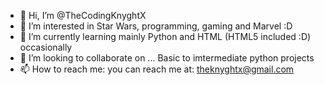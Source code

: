 - 👋 Hi, I’m @TheCodingKnyghtX
- 👀 I’m interested in Star Wars, programming, gaming and Marvel :D
- 🌱 I’m currently learning mainly Python and HTML (HTML5 included :D) occasionally
- 💞️ I’m looking to collaborate on ... Basic to imtermediate python projects
- 📫 How to reach me: you can reach me at: theknyghtx@gmail.com

<!---
TheCodingKnyghtX/TheCodingKnyghtX is a ✨ special ✨ repository because its `README.md` (this file) appears on your GitHub profile.
You can click the Preview link to take a look at your changes.
--->
